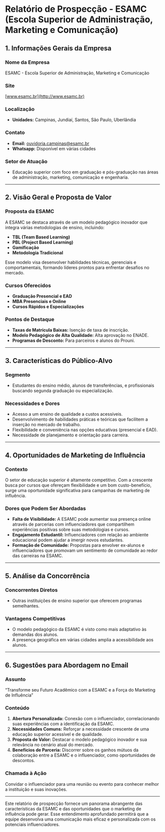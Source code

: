 # Relatório de Prospecção - ESAMC (Escola Superior de Administração, Marketing e Comunicação)

## 1. Informações Gerais da Empresa

### Nome da Empresa
ESAMC - Escola Superior de Administração, Marketing e Comunicação

### Site
[www.esamc.br](http://www.esamc.br)

### Localização
- **Unidades:** Campinas, Jundiaí, Santos, São Paulo, Uberlândia

### Contato
- **Email:** ouvidoria.campinas@esamc.br
- **Whatsapp:** Disponível em várias cidades

### Setor de Atuação
- Educação superior com foco em graduação e pós-graduação nas áreas de administração, marketing, comunicação e engenharia.

---

## 2. Visão Geral e Proposta de Valor

### Proposta da ESAMC
A ESAMC se destaca através de um modelo pedagógico inovador que integra várias metodologias de ensino, incluindo:
- **TBL (Team Based Learning)**
- **PBL (Project Based Learning)**
- **Gamificação**
- **Metodologia Tradicional**

Esse modelo visa desenvolver habilidades técnicas, gerenciais e comportamentais, formando líderes prontos para enfrentar desafios no mercado.

### Cursos Oferecidos
- **Graduação Presencial e EAD**
- **MBA Presenciais e Online**
- **Cursos Rápidos e Especializações**

### Pontos de Destaque
- **Taxas de Matrícula Baixas:** Isenção de taxa de inscrição.
- **Modelo Pedagógico de Alta Qualidade:** Alta aprovação no ENADE.
- **Programas de Desconto:** Para parceiros e alunos do Prouni.

---

## 3. Características do Público-Alvo

### Segmento
- Estudantes do ensino médio, alunos de transferências, e profissionais buscando segunda graduação ou especialização.

### Necessidades e Dores
- Acesso a um ensino de qualidade a custos acessíveis.
- Desenvolvimento de habilidades práticas e teóricas que facilitem a inserção no mercado de trabalho.
- Flexibilidade e conveniência nas opções educativas (presencial e EAD).
- Necessidade de planejamento e orientação para carreira.

---

## 4. Oportunidades de Marketing de Influência

### Contexto
O setor de educação superior é altamente competitivo. Com a crescente busca por cursos que ofereçam flexibilidade e um bom custo-benefício, surge uma oportunidade significativa para campanhas de marketing de influência.

### Dores que Podem Ser Abordadas
- **Falta de Visibilidade:** A ESAMC pode aumentar sua presença online através de parcerias com influenciadores que compartilhem experiências positivas sobre suas metodologias e cursos.
- **Engajamento Estudantil:** Influenciadores com relação ao ambiente educacional podem ajudar a imergir novos estudantes.
- **Formação de Comunidade:** Propostas para envolver ex-alunos e influenciadores que promovam um sentimento de comunidade ao redor das carreiras na ESAMC.

---

## 5. Análise da Concorrência

### Concorrentes Diretos
- Outras instituições de ensino superior que oferecem programas semelhantes.

### Vantagens Competitivas
- O modelo pedagógico da ESAMC é visto como mais adaptativo às demandas dos alunos.
- A presença geográfica em várias cidades amplia a acessibilidade aos alunos.

---

## 6. Sugestões para Abordagem no Email

### Assunto
“Transforme seu Futuro Acadêmico com a ESAMC e a Força do Marketing de Influência”

### Conteúdo
1. **Abertura Personalizada:** Conexão com o influenciador, correlacionando suas experiências com a identificação da ESAMC.
2. **Necessidades Comuns:** Reforçar a necessidade crescente de uma educação superior acessível e de qualidade.
3. **Proposta de Valor:** Destacar o modelo pedagógico inovador e sua relevância no cenário atual do mercado.
4. **Benefícios de Parceria:** Discorrer sobre os ganhos mútuos da colaboração entre a ESAMC e o influenciador, como oportunidades de descontos.

### Chamada à Ação
Convidar o influenciador para uma reunião ou evento para conhecer melhor a instituição e suas inovações.

---

Este relatório de prospecção fornece um panorama abrangente das características da ESAMC e das oportunidades que o marketing de influência pode gerar. Esse entendimento aprofundado permitirá que a equipe desenvolva uma comunicação mais eficaz e personalizada com os potenciais influenciadores.